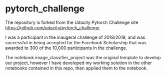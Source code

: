 # pytorch_challenge

The repository is forked from the Udacity Pytorch Challenge site https://github.com/udacity/pytorch_challenge. 

I was a participant in the inaugeral challenge of 2018/2019, and was successful in being accepted for the Facebook Scholarship that was awarded to 300 of the 10,000 participants in the challenge.

The notebook image_classifier_project was the original template to develop our project, however I have developed my working solution in the other notebooks contained in this repo, then applied them to the notebook.
